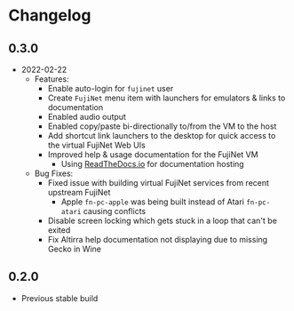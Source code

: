 # Changelog

## 0.3.0

- 2022-02-22
  - Features: 
    - Enable auto-login for `fujinet` user
    - Create `FujiNet` menu item with launchers for emulators & links to documentation
    - Enabled audio output
    - Enabled copy/paste bi-directionally to/from the VM to the host
    - Add shortcut link launchers to the desktop for quick access to the virtual FujiNet Web UIs
    - Improved help & usage documentation for the FujiNet VM
      - Using [ReadTheDocs.io](https://readthedocs.io) for documentation hosting
  - Bug Fixes:
    - Fixed issue with building virtual FujiNet services from recent upstream FujiNet
      - Apple `fn-pc-apple` was being built instead of Atari `fn-pc-atari` causing conflicts
    - Disable screen locking which gets stuck in a loop that can't be exited
    - Fix Altirra help documentation not displaying due to missing Gecko in Wine

## 0.2.0

- Previous stable build